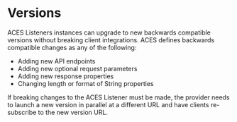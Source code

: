 
# Versions

ACES Listeners instances can upgrade to new backwards compatible versions without
breaking client integrations. ACES defines backwards compatible changes as any of the following:

- Adding new API endpoints
- Adding new optional request parameters
- Adding new response properties
- Changing length or format of String properties

If breaking changes to the ACES Listener must be made, the provider needs to launch a new
version in parallel at a different URL and have clients re-subscribe to the new version URL. 

